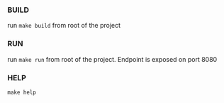 ### BUILD
run ```make build``` from root of the project

### RUN
run ```make run``` from root of the project. Endpoint is exposed on port 8080

### HELP
```make help```
